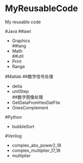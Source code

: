 MyReusableCode
==============
My reusable code<br>

#Java
##awt
* Graphics<br>
##lang
* Math<br>
##util
* Print<br>
* Range<br>

#Matlab
##数字信号处理
* delta<br>
* unitStep<br>
##数字图像处理
* GetDataFromHexDatFile<br>
* OnesComplement<br>

#Python
* bubbleSort<br>

#Verilog
* complex_abs_power2_18<br>
* complex_multiplier_17_18
* multiplier<br>
